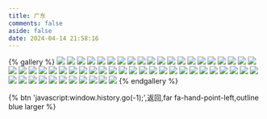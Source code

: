 ```yaml
---
title: 广东
comments: false
aside: false
date: 2024-04-14 21:58:16
---
```


{% gallery %}
![](https://fastly.jsdelivr.net/gh/windshadow233/BlogStorage@files/webp/f0ff77ef714663056bc4aae8159898b4.webp)
![](https://fastly.jsdelivr.net/gh/windshadow233/BlogStorage@files/webp/d5d62914800d45a42446efde0dcd18be.webp)
![](https://fastly.jsdelivr.net/gh/windshadow233/BlogStorage@files/jpeg/0cadd5c0a018348a5c317a09d4b7544b.jpeg)
![](https://fastly.jsdelivr.net/gh/windshadow233/BlogStorage@files/webp/a4085b4e0206fbe5ddd544a908d9ae50.webp)
![](https://fastly.jsdelivr.net/gh/windshadow233/BlogStorage@files/jpeg/fdd2c74ebb73615e241d361542f47a01.jpeg)
![](https://fastly.jsdelivr.net/gh/windshadow233/BlogStorage@files/webp/0de55971715947d8e8b26afc42271812.webp)
![](https://fastly.jsdelivr.net/gh/windshadow233/BlogStorage@files/webp/9d4750ad9c198f1b5b7d4c7d2bebacaa.webp)
![](https://fastly.jsdelivr.net/gh/windshadow233/BlogStorage@files/webp/2e792310378ccc48b9bca83646b3ae7a.webp)
![](https://fastly.jsdelivr.net/gh/windshadow233/BlogStorage@files/webp/ba3752c1e367f9f47bbfa4726f333ee1.webp)
![](https://fastly.jsdelivr.net/gh/windshadow233/BlogStorage@files/webp/5a1475faac2e1884daebadb0ce26f1f3.webp)
![](https://fastly.jsdelivr.net/gh/windshadow233/BlogStorage@files/webp/a5b96eceb35304f0fe54ef57f13413e3.webp)
![](https://fastly.jsdelivr.net/gh/windshadow233/BlogStorage@files/webp/69764164c0721662c200adac7ffb2cde.webp)
![](https://fastly.jsdelivr.net/gh/windshadow233/BlogStorage@files/jpeg/80f83de1272b65e2e6f58c3d2e0ac929.jpeg)
![](https://fastly.jsdelivr.net/gh/windshadow233/BlogStorage@files/jpeg/caa306816d44f3e39c3cd322c12bd1ef.jpeg)
![](https://fastly.jsdelivr.net/gh/windshadow233/BlogStorage@files/webp/593ef64525a35a9bc2ff3e1c9f1a5d68.webp)
![](https://fastly.jsdelivr.net/gh/windshadow233/BlogStorage@files/jpeg/9346382a3a68c63f7ad162da844f205d.jpeg)
![](https://fastly.jsdelivr.net/gh/windshadow233/BlogStorage@files/webp/0ddd5215d4fa1d5759db2fbdc7ab67c9.webp)
![](https://fastly.jsdelivr.net/gh/windshadow233/BlogStorage@files/webp/8d7bb833a2d691e056a3b00284104291.webp)
![](https://fastly.jsdelivr.net/gh/windshadow233/BlogStorage@files/webp/4520cf3ec73f5e473c8500c6000748dc.webp)
![](https://fastly.jsdelivr.net/gh/windshadow233/BlogStorage@files/webp/6636e12eed72eb353d763d9cf25f0200.webp)
![](https://fastly.jsdelivr.net/gh/windshadow233/BlogStorage@files/webp/f11d0596bd63f3a26d1f2e79a22d191f.webp)
![](https://fastly.jsdelivr.net/gh/windshadow233/BlogStorage@files/webp/c423f17c44d53a9b6eb48fc83f093a60.webp)
![](https://fastly.jsdelivr.net/gh/windshadow233/BlogStorage@files/webp/50835c686b28c89ea72fd86fb210562d.webp)
![](https://fastly.jsdelivr.net/gh/windshadow233/BlogStorage@files/webp/03cbfc92e75a5a37c28fb7f8cfc2ca4f.webp)
![](https://fastly.jsdelivr.net/gh/windshadow233/BlogStorage@files/jpeg/580e843f04c42c7c8753ae6e0b30dd1c.jpeg)
![](https://fastly.jsdelivr.net/gh/windshadow233/BlogStorage@files/webp/c5ee9019e51d494d426aeb592d9c5e17.webp)
![](https://fastly.jsdelivr.net/gh/windshadow233/BlogStorage@files/webp/794274608a503aae09a2e13030174404.webp)
![](https://fastly.jsdelivr.net/gh/windshadow233/BlogStorage@files/jpeg/aad3b126172837023e4b71d772e21d38.jpeg)
![](https://fastly.jsdelivr.net/gh/windshadow233/BlogStorage@files/webp/43da74d2454d81c4dbdb11ffb53665f3.webp)
![](https://fastly.jsdelivr.net/gh/windshadow233/BlogStorage@files/webp/21065f0c4ea6b171abe24372aee18395.webp)
![](https://fastly.jsdelivr.net/gh/windshadow233/BlogStorage@files/webp/c1349a2b0b8c1f8ce8a8038702956d24.webp)
![](https://fastly.jsdelivr.net/gh/windshadow233/BlogStorage@files/jpeg/8178908d8d6dd766927ca7c6884b1850.jpeg)
![](https://fastly.jsdelivr.net/gh/windshadow233/BlogStorage@files/webp/051fd89ca49947d527a493667ec7e420.webp)
![](https://fastly.jsdelivr.net/gh/windshadow233/BlogStorage@files/webp/edc123dbd69ac6d12735e3af5ff5cf23.webp)
![](https://fastly.jsdelivr.net/gh/windshadow233/BlogStorage@files/jpeg/446bf7daa85c98a71f53e74816805688.jpeg)
![](https://fastly.jsdelivr.net/gh/windshadow233/BlogStorage@files/jpeg/f9209911dae1d555d909d8db3df483d1.jpeg)
![](https://fastly.jsdelivr.net/gh/windshadow233/BlogStorage@files/webp/adea3897fc654751d3fbb85512a5ed50.webp)
![](https://fastly.jsdelivr.net/gh/windshadow233/BlogStorage@files/webp/775d16c7607107052c05a2f4c75ef43d.webp)
![](https://fastly.jsdelivr.net/gh/windshadow233/BlogStorage@files/jpeg/4e6f46c4ef1671fe3c3a75c41bfdfe90.jpeg)
![](https://fastly.jsdelivr.net/gh/windshadow233/BlogStorage@files/webp/caeaa4457b24366a4bfc9c9df112c174.webp)
![](https://fastly.jsdelivr.net/gh/windshadow233/BlogStorage@files/webp/18f06da0682316378fef7c27226c88e6.webp)
![](https://fastly.jsdelivr.net/gh/windshadow233/BlogStorage@files/webp/b94fc1a03e6c9f0fbba2b657b25fa69d.webp)
![](https://fastly.jsdelivr.net/gh/windshadow233/BlogStorage@files/webp/8811a3e5e8e7ea799a5c5f5d07eb8c4c.webp)
![](https://fastly.jsdelivr.net/gh/windshadow233/BlogStorage@files/webp/8a4bd1f75bbb13a59e0dc1c70f74571f.webp)
![](https://fastly.jsdelivr.net/gh/windshadow233/BlogStorage@files/webp/52776aca377873c6b87d406b128fb9ab.webp)
![](https://fastly.jsdelivr.net/gh/windshadow233/BlogStorage@files/webp/688fb1f9b4ab7ecd3b59384c5278bc50.webp)
![](https://fastly.jsdelivr.net/gh/windshadow233/BlogStorage@files/webp/9465018ce37fad2857daa0f479a2c3dd.webp)
![](https://fastly.jsdelivr.net/gh/windshadow233/BlogStorage@files/jpeg/4995eebb44209d59a8e1b9730c67ef4f.jpeg)
![](https://fastly.jsdelivr.net/gh/windshadow233/BlogStorage@files/webp/58ba8e6b1ace858da25eb3ca0b678720.webp)
![](https://fastly.jsdelivr.net/gh/windshadow233/BlogStorage@files/webp/8b1431018bacc12335454dcdb3300094.webp)
![](https://fastly.jsdelivr.net/gh/windshadow233/BlogStorage@files/webp/54e1f3cd570e23383e7b1098717720f5.webp)
![](https://fastly.jsdelivr.net/gh/windshadow233/BlogStorage@files/webp/3babcef0bbfee4ac53942803f5df075b.webp)
![](https://fastly.jsdelivr.net/gh/windshadow233/BlogStorage@files/webp/b6ce9beea2743aa47b195e57319ca368.webp)
![](https://fastly.jsdelivr.net/gh/windshadow233/BlogStorage@files/jpeg/87c4bfc62ed0fad1920b603c7aa051dd.jpeg)
![](https://fastly.jsdelivr.net/gh/windshadow233/BlogStorage@files/webp/576cf8bfea6a6a3a2ca7413673d5f590.webp)
![](https://fastly.jsdelivr.net/gh/windshadow233/BlogStorage@files/webp/1626103e262322eff20acae4e53bec53.webp)
{% endgallery %}

{% btn 'javascript:window.history.go(-1);',返回,far fa-hand-point-left,outline blue larger %}
